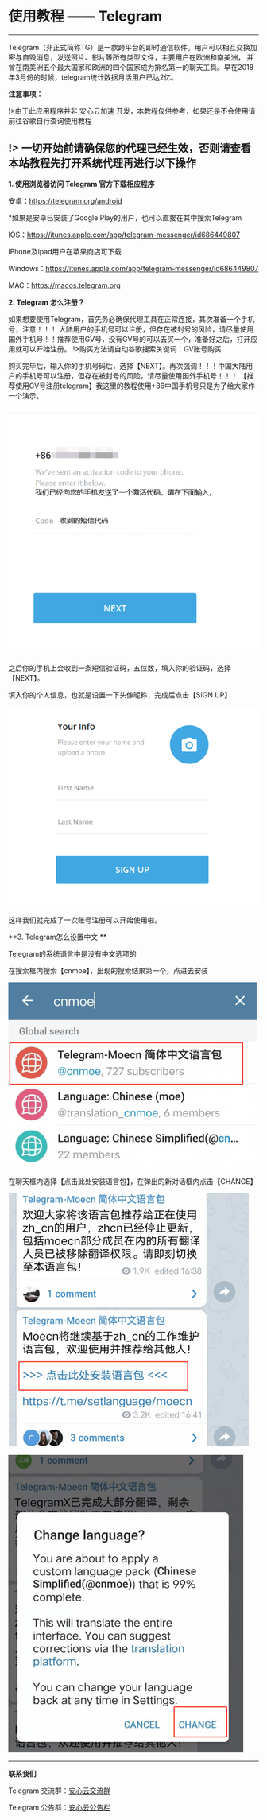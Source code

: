 # 使用教程 —— Telegram
- - - - -

Telegram（非正式简称TG）是一款跨平台的即时通信软件。用户可以相互交换加密与自毁消息，发送照片、影片等所有类型文件，主要用户在欧洲和南美洲，
并曾在南美洲五个最大国家和欧洲的四个国家成为排名第一的聊天工具。早在2018年3月份的时候，telegram统计数据月活用户已达2亿。

**注意事项：**  

!>由于此应用程序并非 安心云加速 开发，本教程仅供参考，如果还是不会使用请前往谷歌自行查询使用教程


!> 一切开始前请确保您的代理已经生效，否则请查看本站教程先打开系统代理再进行以下操作
---

**1. 使用浏览器访问 Telegram 官方下载相应程序**

安卓：https://telegram.org/android

*如果是安卓已安装了Google Play的用户，也可以直接在其中搜索Telegram

IOS：https://itunes.apple.com/app/telegram-messenger/id686449807

iPhone及ipad用户在苹果商店可下载

Windows：https://itunes.apple.com/app/telegram-messenger/id686449807

MAC：https://macos.telegram.org


**2. Telegram 怎么注册？**

如果想要使用Telegram，首先务必确保代理工具在正常连接，其次准备一个手机号，注意！！！
大陆用户的手机号可以注册，但存在被封号的风险，请尽量使用国外手机号！！推荐使用GV号，没有GV号的可以去买一个，准备好之后，打开应用就可以开始注册。
!>购买方法请自动谷歌搜索关键词：GV账号购买

购买完毕后，输入你的手机号码后，选择【NEXT】。再次强调！！！中国大陆用户的手机号可以注册，但存在被封号的风险，请尽量使用国外手机号！！！
【推荐使用GV号注册telegram】我这里的教程使用+86中国手机号只是为了给大家作一个演示。

![](../img/faq/telegram-1.png)

之后你的手机上会收到一条短信验证码，五位数，填入你的验证码，选择【NEXT】。

填入你的个人信息，也就是设置一下头像昵称，完成后点击【SIGN UP】

![](../img/faq/telegram-2.png)

这样我们就完成了一次账号注册可以开始使用啦。

**3. Telegram怎么设置中文 **

Telegram的系统语言中是没有中文选项的

在搜索框内搜索【cnmoe】，出现的搜索结果第一个，点进去安装

![](../img/faq/telegram-3.png)

在聊天框内选择【点击此处安装语言包】，在弹出的新对话框内点击【CHANGE】

![](../img/faq/telegram-4.png)

![](../img/faq/telegram-5.png)

- - -


**联系我们**

  
  <i class="fa fa-users" aria-hidden="true"></i> Telegram 交流群：[安心云交流群](https://t.me/axsstap)

  <i class="fa fa-users" aria-hidden="true"></i> Telegram 公告群：[安心云公告栏](https://t.me/anxinssr)
